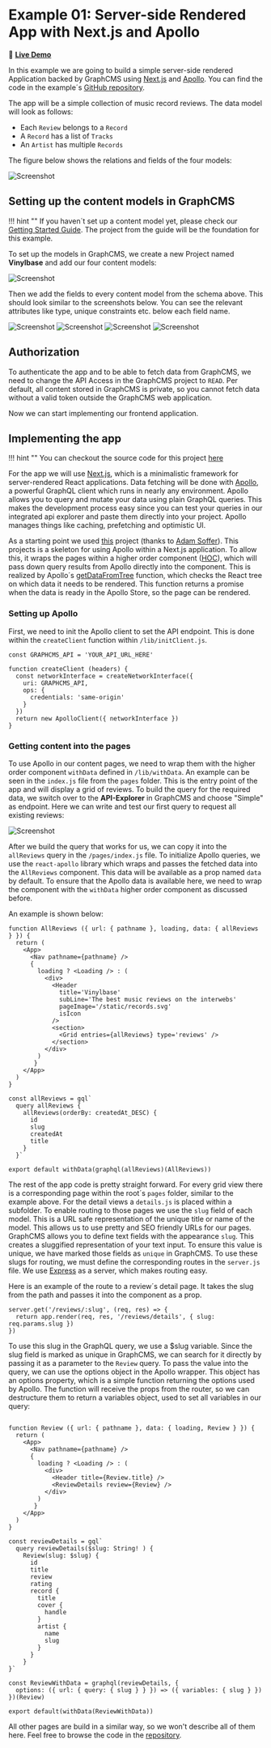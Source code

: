 # Example 01: Server-side Rendered App with Next.js and Apollo

🚀 **[Live Demo](https://vinylbase.now.sh/)**

In this example we are going to build a simple server-side rendered Application backed by GraphCMS using [Next.js](https://github.com/zeit/next.js/) and [Apollo](http://www.apollodata.com/). You can find the code in the example´s [GitHub repository](https://github.com/GraphCMS/example_01_nextjs_apollo).

The app will be a simple collection of music record reviews. The data model will look as follows:

* Each `Review` belongs to a `Record`
* A `Record` has a list of `Tracks`
* An `Artist` has multiple `Records`

The figure below shows the relations and fields of the four models:

![Screenshot](../img/examples/vinylbase/schema.png)

## Setting up the content models in GraphCMS

!!! hint ""
    If you haven´t set up a content model yet, please check our [Getting Started Guide](../Getting_Started). The project from the guide will be the foundation for this example.

To set up the models in GraphCMS, we create a new Project named **Vinylbase** and add our four content models:

![Screenshot](../img/examples/vinylbase/models.png)

Then we add the fields to every content model from the schema above. This should look similar to the screenshots below.
You can see the relevant attributes like type, unique constraints etc. below each field name.

![Screenshot](../img/examples/vinylbase/fields_record.png)
![Screenshot](../img/examples/vinylbase/fields_review.png)
![Screenshot](../img/examples/vinylbase/fields_track.png)
![Screenshot](../img/examples/vinylbase/fields_artist.png)

## Authorization

To authenticate the app and to be able to fetch data from GraphCMS, we need to change the API Access in the GraphCMS project to `READ`. Per default, all content stored in GraphCMS is private, so you cannot fetch data without a valid token outside the GraphCMS web application.

Now we can start implementing our frontend application.


## Implementing the app

!!! hint ""
    You can checkout the source code for this project [here](https://github.com/GraphCMS/example_01_nextjs_apollo)

For the app we will use [Next.js](https://github.com/zeit/next.js/), which is a minimalistic framework for server-rendered React applications.
Data fetching will be done with [Apollo](http://www.apollodata.com/), a powerful GraphQL client which runs in nearly any environment.
Apollo allows you to query and mutate your data using plain GraphQL queries. This makes the development process easy since you can test your queries in our integrated api explorer and paste them directly into your project. Apollo manages things like caching, prefetching and optimistic UI.

As a starting point we used [this](https://github.com/ads1018/next-apollo-example) project (thanks to [Adam Soffer](http://twitter.com/adamSoffer)).
This projects is a skeleton for using Apollo within a Next.js application. To allow this, it wraps the pages within a higher order component ([HOC](https://facebook.github.io/react/docs/higher-order-components.html)), which will pass down query results from Apollo directly into the component. This is realized by Apollo´s [getDataFromTree](http://dev.apollodata.com/react/server-side-rendering.html#getDataFromTree) function, which checks the React tree on which data it needs to be rendered. This function returns a promise when the data is ready in the Apollo Store, so the page can be rendered.

### Setting up Apollo

First, we need to init the Apollo client to set the API endpoint. This is done within the `createClient` function within `/lib/initClient.js`.

```
const GRAPHCMS_API = 'YOUR_API_URL_HERE'

function createClient (headers) {
  const networkInterface = createNetworkInterface({
    uri: GRAPHCMS_API,
    ops: {
      credentials: 'same-origin'
    }
  })
  return new ApolloClient({ networkInterface })
}

```

### Getting content into the pages

To use Apollo in our content pages, we need to wrap them with the higher order component `withData` defined in `/lib/withData`. An example can be seen in the `index.js` file from the `pages` folder. This is the entry point of the app and will display a grid of reviews.
To build the query for the required data, we switch over to the **API-Explorer** in GraphCMS and choose "Simple" as endpoint.
Here we can write and test our first query to request all existing reviews:

![Screenshot](../img/examples/vinylbase/graphiql.png)

After we build the query that works for us, we can copy it into the `allReviews` query in the `/pages/index.js` file.
To initialize Apollo queries, we use the `react-apollo` library which wraps and passes the fetched data into the `AllReviews` component. This data will be available as a prop named `data` by default.
To ensure that the Apollo data is available here, we need to wrap the component with the `withData` higher order component as discussed before.

An example is shown below:

```
function AllReviews ({ url: { pathname }, loading, data: { allReviews } }) {
  return (
    <App>
      <Nav pathname={pathname} />
      {
        loading ? <Loading /> : (
          <div>
            <Header
              title='Vinylbase'
              subLine='The best music reviews on the interwebs'
              pageImage='/static/records.svg'
              isIcon
            />
            <section>
              <Grid entries={allReviews} type='reviews' />
            </section>
          </div>
        )
       }
    </App>
  )
}

const allReviews = gql`
  query allReviews {
    allReviews(orderBy: createdAt_DESC) {
      id
      slug
      createdAt
      title
    }
  }`

export default withData(graphql(allReviews)(AllReviews))
```

The rest of the app code is pretty straight forward. For every grid view there is a corresponding page within the root´s `pages` folder, similar to the example above.
For the detail views a `details.js` is placed within a subfolder.
To enable routing to those pages we use the `slug` field of each model. This is a URL safe representation of the unique title or name of the model. This allows us to use pretty and SEO friendly URLs for our pages. GraphCMS allows you to define text fields with the appearance `slug`. This creates a sluggified representation of your text input. To ensure this value is unique, we have marked those fields as `unique` in GraphCMS.
To use these slugs for routing, we must define the corresponding routes in the `server.js` file. We use [Express](https://express.com) as a server, which makes routing easy.

Here is an example of the route to a review´s detail page. It takes the slug from the path and passes it into the component as a prop.

```
server.get('/reviews/:slug', (req, res) => {
  return app.render(req, res, '/reviews/details', { slug: req.params.slug })
})
```


To use this slug in the GraphQL query, we use a $slug variable. Since the slug field is marked as unique in GraphCMS, we can search for it directly by passing it as a parameter to the `Review` query.
To pass the value into the query, we can use the options object in the Apollo wrapper.
This object has an options property, which is a simple function returning the options used by Apollo. The function will receive the props from the router, so we can destructure them to return a variables object, used to set all variables in our query:

```

function Review ({ url: { pathname }, data: { loading, Review } }) {
  return (
    <App>
      <Nav pathname={pathname} />
      {
        loading ? <Loading /> : (
          <div>
            <Header title={Review.title} />
            <ReviewDetails review={Review} />
          </div>
        )
       }
    </App>
  )
}

const reviewDetails = gql`
  query reviewDetails($slug: String! ) {
    Review(slug: $slug) {
      id
      title
      review
      rating
      record {
        title
        cover {
          handle
        }
        artist {
          name
          slug
        }
      }
    }
}`

const ReviewWithData = graphql(reviewDetails, {
  options: ({ url: { query: { slug } } }) => ({ variables: { slug } })
})(Review)

export default(withData(ReviewWithData))
```

All other pages are build in a similar way, so we won't describe all of them here. Feel free to browse the code in the [repository](https://github.com/GraphCMS/example_01_nextjs_apollo).
